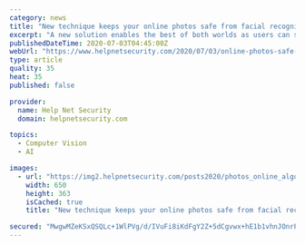 ```yaml
---
category: news
title: "New technique keeps your online photos safe from facial recognition algorithms"
excerpt: "A new solution enables the best of both worlds as users can still post their photos online safe from the prying eye of algorithms."
publishedDateTime: 2020-07-03T04:45:00Z
webUrl: "https://www.helpnetsecurity.com/2020/07/03/online-photos-safe-from-facial-recognition-algorithms/"
type: article
quality: 35
heat: 35
published: false

provider:
  name: Help Net Security
  domain: helpnetsecurity.com

topics:
  - Computer Vision
  - AI

images:
  - url: "https://img2.helpnetsecurity.com/posts2020/photos_online_algorithm.jpg"
    width: 650
    height: 363
    isCached: true
    title: "New technique keeps your online photos safe from facial recognition algorithms"

secured: "MwgwMZeKSxQSQLc+1WlPVg/d/IVuFi8iKdFgY2Z+5dCgvwx+hE1b1vhnJOnrPoWAtNhvdKQdfMrEya0d8j3Vk+MkmO5OAfTqdc8xKdoFPhI16CJwlCtxyHdFDWqF6oHNqhi1bfipCgb1YGJraXFhuzwXMFUh8oykbI9I6UgO6R9Dap2g6YhlO2oze8WKCsGo0O+iD6gsO6FrCCYGneCGNbvzabdew2iltPNE+Dt1TJ5NCdtJBpeQ5LQJyO6vp3sMAXXf3L5D5VIqj6045wO++tJ6K/bY+0TxJ4RNTmQia8Uh4fMY3ljGiHI11qjXZp4YFkpUL3Nu/cf7xaFh7w84tA==;Ao6bjZ4wg1fv+AFWKdEnqQ=="
---
```


